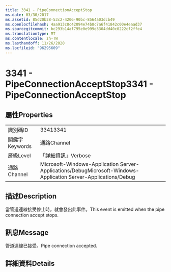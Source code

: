```yaml
---
title: 3341 - PipeConnectionAcceptStop
ms.date: 03/30/2017
ms.assetid: 85d20b28-53c2-4206-90bc-8564a03dcb49
ms.openlocfilehash: 4aa913c8c42094e74b8c7a6f41842c00e4eaad37
ms.sourcegitcommit: bc293b14af795e0e999e3304dd40c0222cf2ffe4
ms.translationtype: MT
ms.contentlocale: zh-TW
ms.lasthandoff: 11/26/2020
ms.locfileid: "96295609"
---
```

# <a name="3341---pipeconnectionacceptstop"></a><span data-ttu-id="c55db-102">3341 - PipeConnectionAcceptStop</span><span class="sxs-lookup"><span data-stu-id="c55db-102">3341 - PipeConnectionAcceptStop</span></span>

## <a name="properties"></a><span data-ttu-id="c55db-103">屬性</span><span class="sxs-lookup"><span data-stu-id="c55db-103">Properties</span></span>  
  
|||  
|-|-|  
|<span data-ttu-id="c55db-104">識別碼</span><span class="sxs-lookup"><span data-stu-id="c55db-104">ID</span></span>|<span data-ttu-id="c55db-105">3341</span><span class="sxs-lookup"><span data-stu-id="c55db-105">3341</span></span>|  
|<span data-ttu-id="c55db-106">關鍵字</span><span class="sxs-lookup"><span data-stu-id="c55db-106">Keywords</span></span>|<span data-ttu-id="c55db-107">通路</span><span class="sxs-lookup"><span data-stu-id="c55db-107">Channel</span></span>|  
|<span data-ttu-id="c55db-108">層級</span><span class="sxs-lookup"><span data-stu-id="c55db-108">Level</span></span>|<span data-ttu-id="c55db-109">「詳細資訊」</span><span class="sxs-lookup"><span data-stu-id="c55db-109">Verbose</span></span>|  
|<span data-ttu-id="c55db-110">通路</span><span class="sxs-lookup"><span data-stu-id="c55db-110">Channel</span></span>|<span data-ttu-id="c55db-111">Microsoft-Windows-Application Server-Applications/Debug</span><span class="sxs-lookup"><span data-stu-id="c55db-111">Microsoft-Windows-Application Server-Applications/Debug</span></span>|  
  
## <a name="description"></a><span data-ttu-id="c55db-112">描述</span><span class="sxs-lookup"><span data-stu-id="c55db-112">Description</span></span>  

 <span data-ttu-id="c55db-113">當管道連線接受停止時，就會發出此事件。</span><span class="sxs-lookup"><span data-stu-id="c55db-113">This event is emitted when the pipe connection accept stops.</span></span>  
  
## <a name="message"></a><span data-ttu-id="c55db-114">訊息</span><span class="sxs-lookup"><span data-stu-id="c55db-114">Message</span></span>  

 <span data-ttu-id="c55db-115">管道連線已接受。</span><span class="sxs-lookup"><span data-stu-id="c55db-115">Pipe connection accepted.</span></span>  
  
## <a name="details"></a><span data-ttu-id="c55db-116">詳細資料</span><span class="sxs-lookup"><span data-stu-id="c55db-116">Details</span></span>
